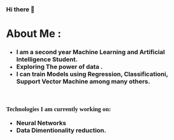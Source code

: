 ### Hi there  👋

<!--
**ParthDande/ParthDande** is a ✨ _special_ ✨ repository because its `README.md` (this file) appears on your GitHub profile.

Here are some ideas to get you started:

- 🔭 I’m currently working on ...
- 🌱 I’m currently learning ...
- 👯 I’m looking to collaborate on ...
- 🤔 I’m looking for help with ...
- 💬 Ask me about ...
- 📫 How to reach me: ...
- 😄 Pronouns: ...
- ⚡ Fun fact: ...
-->
<h1>About Me : </h1>
<h3><ul>
  <li>I am a second year Machine Learning and Artificial Intelligence Student.</li>
  <li>Exploring The power of data .</li>
  <li>I can train  Models using  Regression, Classificationi, Support Vector Machine among many others.</li></h2>
  </ul></h3>
<br><h3><p style="font-family:verdana">Technologies I  am currently working on: 
  <ul>
<li>Neural Networks </li>
<li>Data Dimentionality reduction.</li></h3>
</ul>
</p>
